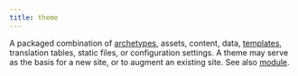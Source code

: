 ```yaml
---
title: theme
---
```


A packaged combination of [archetypes](g), assets, content, data, [templates](g), translation tables, static files, or configuration settings. A theme may serve as the basis for a new site, or to augment an existing site. See also [module](g).
